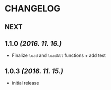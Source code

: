 CHANGELOG
=========

## NEXT


## 1.1.0 _(2016. 11. 16.)_

* Finalize `load` and `loadAll` functions + add test


## 1.0.3 _(2016. 11. 15.)_

* initial release